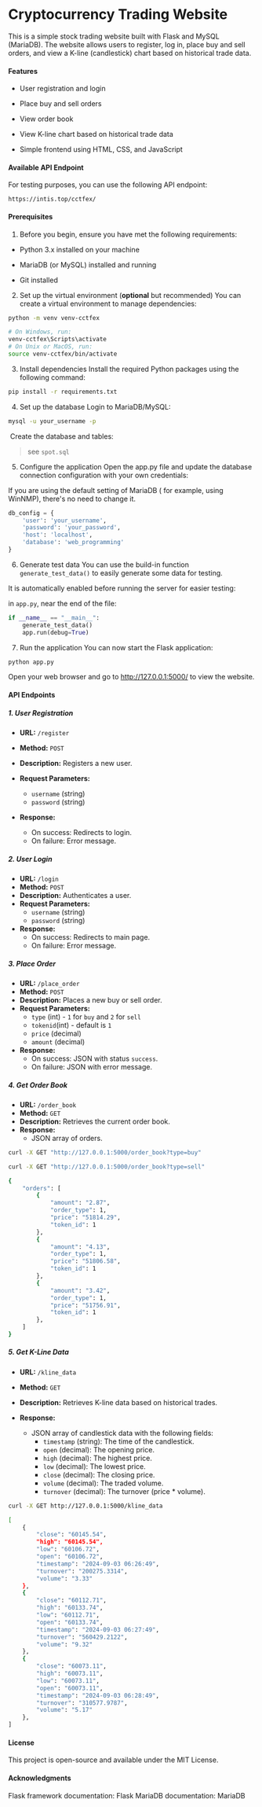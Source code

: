 # Cryptocurrency Trading Website

This is a simple stock trading website built with Flask and MySQL (MariaDB). The website allows users to register, log in, place buy and sell orders, and view a K-line (candlestick) chart based on historical trade data.

#### Features

- User registration and login

- Place buy and sell orders
- View order book
- View K-line chart based on historical trade data
- Simple frontend using HTML, CSS, and JavaScript

#### Available API Endpoint

For testing purposes, you can use the following API endpoint:

`https://intis.top/cctfex/`

#### Prerequisites

1. Before you begin, ensure you have met the following requirements:

- Python 3.x installed on your machine

- MariaDB (or MySQL) installed and running
- Git installed

2. Set up the virtual environment (**optional** but recommended)
You can create a virtual environment to manage dependencies:

```bash
python -m venv venv-cctfex

# On Windows, run:
venv-cctfex\Scripts\activate
# On Unix or MacOS, run:
source venv-cctfex/bin/activate

```

3. Install dependencies
Install the required Python packages using the following command:

```bash
pip install -r requirements.txt
```

4. Set up the database
Login to MariaDB/MySQL:

```bash
mysql -u your_username -p

```

​	Create the database and tables:

> see `spot.sql`

5. Configure the application
  Open the app.py file and update the database connection configuration with your own credentials:

  If you are using the default setting of MariaDB ( for example, using WinNMP), there's no need to change it. 

```python
db_config = {
    'user': 'your_username',
    'password': 'your_password',
    'host': 'localhost',
    'database': 'web_programming'
}
```

6. Generate test data
You can use the build-in function `generate_test_data()` to easily generate some data for testing.

It is automatically enabled before running the server for easier testing: 

in `app.py`, near the end of the file:

```python
if __name__ == "__main__":
    generate_test_data()  
    app.run(debug=True)
```
7. Run the application
You can now start the Flask application:

```bash
python app.py
```
Open your web browser and go to http://127.0.0.1:5000/ to view the website.


#### API Endpoints

##### 1. User Registration

- **URL:** `/register`
- **Method:** `POST`
- **Description:** Registers a new user.

- **Request Parameters:**
  - `username` (string)
  - `password` (string)

- **Response:**
  - On success: Redirects to login.
  - On failure: Error message.
  
  

##### 2. User Login

- **URL:** `/login`
- **Method:** `POST`
- **Description:** Authenticates a user.
- **Request Parameters:**
  - `username` (string)
  - `password` (string)
- **Response:**
  - On success: Redirects to main page.
  - On failure: Error message.



##### 3. Place Order

- **URL:** `/place_order`
- **Method:** `POST`
- **Description:** Places a new buy or sell order.
- **Request Parameters:**
  - `type` (int) - `1` for `buy` and `2` for `sell`
  - `tokenid`(int) - default is `1`
  - `price` (decimal)
  - `amount` (decimal)
- **Response:**
  - On success: JSON with status `success`.
  - On failure: JSON with error message.



##### 4. Get Order Book

- **URL:** `/order_book`
- **Method:** `GET`
- **Description:** Retrieves the current order book.
- **Response:**
  - JSON array of orders.

```bash
curl -X GET "http://127.0.0.1:5000/order_book?type=buy"

curl -X GET "http://127.0.0.1:5000/order_book?type=sell"
```

```bash
{
    "orders": [
        {
            "amount": "2.87",
            "order_type": 1,
            "price": "51814.29",
            "token_id": 1
        },
        {
            "amount": "4.13",
            "order_type": 1,
            "price": "51806.58",
            "token_id": 1
        },
        {
            "amount": "3.42",
            "order_type": 1,
            "price": "51756.91",
            "token_id": 1
        },
    ]
}

```


##### 5. Get K-Line Data

- **URL:** `/kline_data`
- **Method:** `GET`
- **Description:** Retrieves K-line data based on historical trades.

- **Response:**
  - JSON array of candlestick data with the following fields:
    - `timestamp` (string): The time of the candlestick.
    - `open` (decimal): The opening price.
    - `high` (decimal): The highest price.
    - `low` (decimal): The lowest price.
    - `close` (decimal): The closing price.
    - `volume` (decimal): The traded volume.
    - `turnover` (decimal): The turnover (price * volume).

```bash
curl -X GET http://127.0.0.1:5000/kline_data
```
```bash
[
    {
        "close": "60145.54",
        "high": "60145.54",
        "low": "60106.72",
        "open": "60106.72",
        "timestamp": "2024-09-03 06:26:49",
        "turnover": "200275.3314",
        "volume": "3.33"
    },
    {
        "close": "60112.71",
        "high": "60133.74",
        "low": "60112.71",
        "open": "60133.74",
        "timestamp": "2024-09-03 06:27:49",
        "turnover": "560429.2122",
        "volume": "9.32"
    },
    {
        "close": "60073.11",
        "high": "60073.11",
        "low": "60073.11",
        "open": "60073.11",
        "timestamp": "2024-09-03 06:28:49",
        "turnover": "310577.9787",
        "volume": "5.17"
    },
]
```




#### License

This project is open-source and available under the MIT License.

#### Acknowledgments

Flask framework documentation: Flask
MariaDB documentation: MariaDB